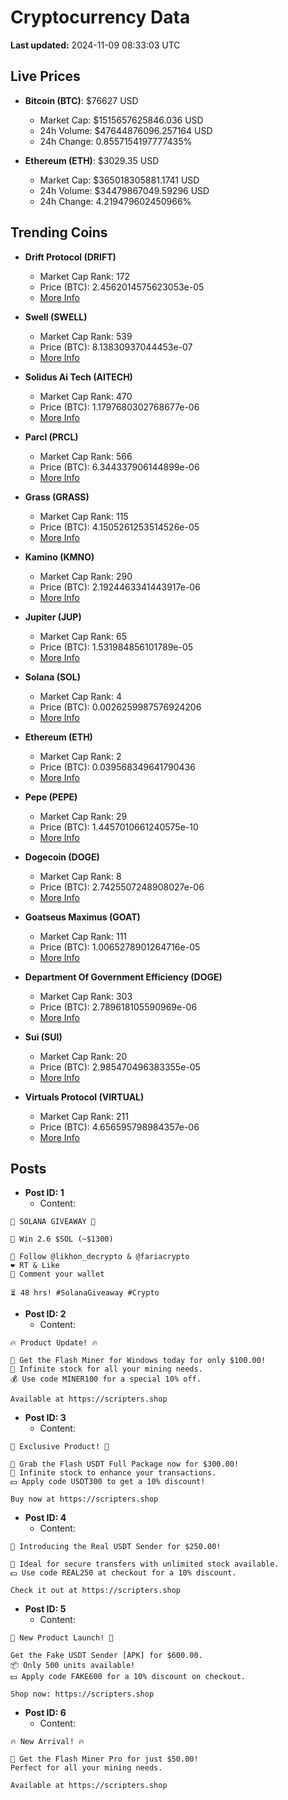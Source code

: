 # Cryptocurrency Data

**Last updated:** 2024-11-09 08:33:03 UTC

## Live Prices
- **Bitcoin (BTC)**: $76627 USD
  - Market Cap: $1515657625846.036 USD
  - 24h Volume: $47644876096.257164 USD
  - 24h Change: 0.8557154197777435%

- **Ethereum (ETH)**: $3029.35 USD
  - Market Cap: $365018305881.1741 USD
  - 24h Volume: $34479867049.59296 USD
  - 24h Change: 4.219479602450966%

## Trending Coins
- **Drift Protocol (DRIFT)**
  - Market Cap Rank: 172
  - Price (BTC): 2.4562014575623053e-05
  - [More Info](https://www.coingecko.com/en/coins/drift-protocol)

- **Swell (SWELL)**
  - Market Cap Rank: 539
  - Price (BTC): 8.13830937044453e-07
  - [More Info](https://www.coingecko.com/en/coins/swell-network)

- **Solidus Ai Tech (AITECH)**
  - Market Cap Rank: 470
  - Price (BTC): 1.1797680302768677e-06
  - [More Info](https://www.coingecko.com/en/coins/solidus-ai-tech)

- **Parcl (PRCL)**
  - Market Cap Rank: 566
  - Price (BTC): 6.344337906144899e-06
  - [More Info](https://www.coingecko.com/en/coins/parcl)

- **Grass (GRASS)**
  - Market Cap Rank: 115
  - Price (BTC): 4.1505261253514526e-05
  - [More Info](https://www.coingecko.com/en/coins/grass)

- **Kamino (KMNO)**
  - Market Cap Rank: 290
  - Price (BTC): 2.1924463341443917e-06
  - [More Info](https://www.coingecko.com/en/coins/kamino)

- **Jupiter (JUP)**
  - Market Cap Rank: 65
  - Price (BTC): 1.531984856101789e-05
  - [More Info](https://www.coingecko.com/en/coins/jupiter)

- **Solana (SOL)**
  - Market Cap Rank: 4
  - Price (BTC): 0.0026259987576924206
  - [More Info](https://www.coingecko.com/en/coins/solana)

- **Ethereum (ETH)**
  - Market Cap Rank: 2
  - Price (BTC): 0.039568349641790436
  - [More Info](https://www.coingecko.com/en/coins/ethereum)

- **Pepe (PEPE)**
  - Market Cap Rank: 29
  - Price (BTC): 1.4457010661240575e-10
  - [More Info](https://www.coingecko.com/en/coins/pepe)

- **Dogecoin (DOGE)**
  - Market Cap Rank: 8
  - Price (BTC): 2.7425507248908027e-06
  - [More Info](https://www.coingecko.com/en/coins/dogecoin)

- **Goatseus Maximus (GOAT)**
  - Market Cap Rank: 111
  - Price (BTC): 1.0065278901264716e-05
  - [More Info](https://www.coingecko.com/en/coins/goatseus-maximus)

- **Department Of Government Efficiency (DOGE)**
  - Market Cap Rank: 303
  - Price (BTC): 2.789618105590969e-06
  - [More Info](https://www.coingecko.com/en/coins/department-of-government-efficiency)

- **Sui (SUI)**
  - Market Cap Rank: 20
  - Price (BTC): 2.985470496383355e-05
  - [More Info](https://www.coingecko.com/en/coins/sui)

- **Virtuals Protocol (VIRTUAL)**
  - Market Cap Rank: 211
  - Price (BTC): 4.656595798984357e-06
  - [More Info](https://www.coingecko.com/en/coins/virtual-protocol)

## Posts
- **Post ID: 1**
  - Content:
```
🚀 SOLANA GIVEAWAY 🚀

🎁 Win 2.6 $SOL (~$1300)

🤝 Follow @likhon_decrypto & @fariacrypto
❤️ RT & Like
💬 Comment your wallet

⏳ 48 hrs! #SolanaGiveaway #Crypto
```

- **Post ID: 2**
  - Content:
```
🔥 Product Update! 🔥

🚀 Get the Flash Miner for Windows today for only $100.00!
🔋 Infinite stock for all your mining needs.
💰 Use code MINER100 for a special 10% off.

Available at https://scripters.shop
```

- **Post ID: 3**
  - Content:
```
🎁 Exclusive Product! 🎁

💸 Grab the Flash USDT Full Package now for $300.00!
🎉 Infinite stock to enhance your transactions.
💵 Apply code USDT300 to get a 10% discount!

Buy now at https://scripters.shop
```

- **Post ID: 4**
  - Content:
```
💎 Introducing the Real USDT Sender for $250.00!

💼 Ideal for secure transfers with unlimited stock available.
💵 Use code REAL250 at checkout for a 10% discount.

Check it out at https://scripters.shop
```

- **Post ID: 5**
  - Content:
```
🚀 New Product Launch! 🚀

Get the Fake USDT Sender [APK] for $600.00.
📦 Only 500 units available!
💵 Apply code FAKE600 for a 10% discount on checkout.

Shop now: https://scripters.shop
```

- **Post ID: 6**
  - Content:
```
🔥 New Arrival! 🔥

💸 Get the Flash Miner Pro for just $50.00!
Perfect for all your mining needs.

Available at https://scripters.shop
```

